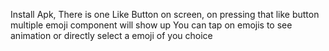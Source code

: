 Install Apk, 
There is one Like Button on screen, on pressing that like button
multiple emoji component will show up
You can tap on emojis to see animation or directly select a emoji of you choice
